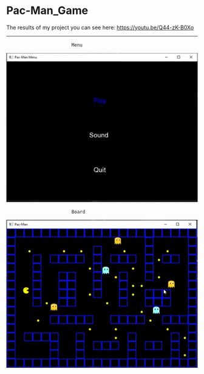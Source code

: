 # Pac-Man_Game
The results of my project you can see here: https://youtu.be/Q44-zK-B0Xo

----------------------------------------------------------------------------------------------------------------------

							Menu 


![Menu](https://github.com/Kuba1618/Pac-Man_Game/blob/master/ReadmeJPG/Menu.png)


							Board 


![Board](https://github.com/Kuba1618/Pac-Man_Game/blob/master/ReadmeJPG/Board.png)


